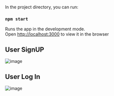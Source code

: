 In the project directory, you can run:

### `npm start`

Runs the app in the development mode.<br>
Open [http://localhost:3000](http://localhost:3000) to view it in the browser

## User SignUP
![image](https://user-images.githubusercontent.com/32473254/62957920-b685b880-bdc3-11e9-9a98-b72e167e4720.png)
## User Log In
![image](https://user-images.githubusercontent.com/32473254/62957945-c6050180-bdc3-11e9-9e5c-fcf4da0b9da4.png)

